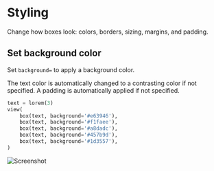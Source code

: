 # Styling

Change how boxes look: colors, borders, sizing, margins, and padding.

## Set background color

Set `background=` to apply a background color.

The text color is automatically changed to a contrasting color if not specified.
A padding is automatically applied if not specified.


```py
text = lorem(3)
view(
    box(text, background='#e63946'),
    box(text, background='#f1faee'),
    box(text, background='#a8dadc'),
    box(text, background='#457b9d'),
    box(text, background='#1d3557'),
)
```


![Screenshot](assets/screenshots/styling_background.png)

